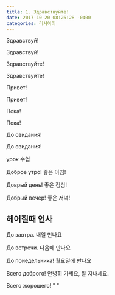 ```yaml
---
title: 1. Здравствуйте!
date: 2017-10-20 08:26:28 -0400
categories: 러시아어
---
```

Здравствуй!

Здравствуй!

Здравствуйте!

Здравствуйте!

Привет!

Привет!

Пока!

Пока!

До свидания!

До свидания!


урок 수업

Доброе утро!            좋은 아침!

Доврый день!            좋은 점심!

Добрый вечер!           좋은 저녁!

## 헤어질때 인사

До завтра.              내일 만나요

До встречи.             다음에 만나요

До понедельника!        월요일에 만나요

Всего доброго!          안녕히 가세요, 잘 지내세요.

Всего жорошего!         "  "

